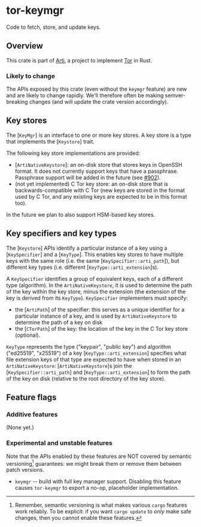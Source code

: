 # tor-keymgr

Code to fetch, store, and update keys.

## Overview

This crate is part of
[Arti](https://gitlab.torproject.org/tpo/core/arti/), a project to
implement [Tor](https://www.torproject.org/) in Rust.

### **Likely to change**

The APIs exposed by this crate (even without the `keymgr` feature)
are new and are likely to change rapidly.
We'll therefore often be making semver-breaking changes
(and will update the crate version accordingly).

## Key stores

The [`KeyMgr`] is an interface to one or more key stores. A key
store is a type that implements the [`Keystore`] trait.

The following key store implementations are provided:
* [`ArtiNativeKeystore`]: an on-disk store that stores keys in OpenSSH format.
  It does not currently support keys that have a passphrase. Passphrase support
  will be added in the future (see [#902]).
* (not yet implemented) C Tor key store: an on-disk store that is
  backwards-compatible with C Tor (new keys are stored in the format used by C
  Tor, and any existing keys are expected to be in this format too).

In the future we plan to also support HSM-based key stores.

## Key specifiers and key types

The [`Keystore`] APIs identify a particular instance of a key using a
[`KeySpecifier`] and a [`KeyType`].
This enables key stores to have multiple keys with the same role
(i.e. the same [`KeySpecifier::arti_path`]), but different key types (i.e.
different [`KeyType::arti_extension`]s).

A `KeySpecifier` identifies a group of equivalent keys, each of a different
type (algorithm). In the `ArtiNativeKeystore`, it is used to determine the
path of the key within the key store, minus the extension (the extension of
the key is derived from its `KeyType`). `KeySpecifier` implementers must
specify:
* the [`ArtiPath`] of the specifier: this serves
  as a unique identifier for a particular instance of a key, and is used by
  `ArtiNativeKeystore` to determine the path of a key on disk
* the [`CTorPath`] of the key: the location of the key in the C Tor key store
  (optional).

`KeyType` represents the type ("keypair", "public key") and
algorithm ("ed25519", "x25519") of a key
[`KeyType::arti_extension`] specifies what file extension keys of that type are
expected to have when stored in an `ArtiNativeKeystore`: [`ArtiNativeKeystore`]s
join the [`KeySpecifier::arti_path`] and [`KeyType::arti_extension`] to form the
path of the key on disk (relative to the root directory of the key store).

## Feature flags

### Additive features

(None yet.)

### Experimental and unstable features

 Note that the APIs enabled by these features are NOT covered by semantic
 versioning[^1] guarantees: we might break them or remove them between patch
 versions.

* `keymgr` -- build with full key manager support. Disabling this
  feature causes `tor-keymgr` to export a no-op, placeholder implementation.

[^1]: Remember, semantic versioning is what makes various `cargo`
features work reliably. To be explicit: if you want `cargo update`
to _only_ make safe changes, then you cannot enable these
features.

[#902]: https://gitlab.torproject.org/tpo/core/arti/-/issues/902
